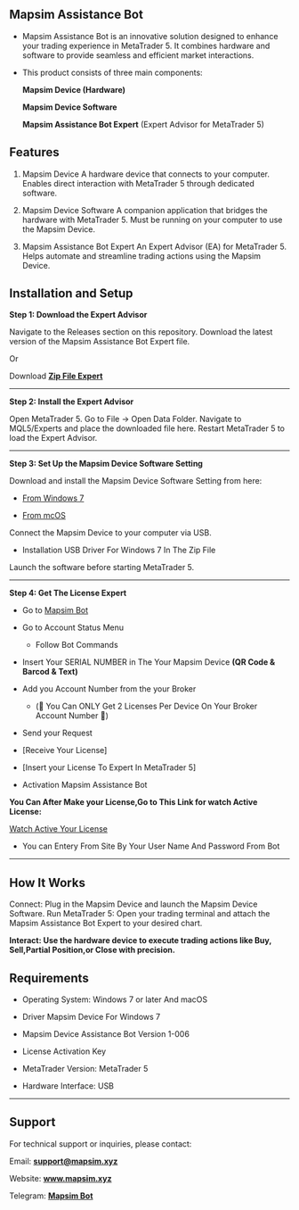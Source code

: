 ## Mapsim Assistance Bot

- Mapsim Assistance Bot is an innovative solution designed to enhance your trading experience in MetaTrader 5. It combines hardware and software to provide seamless and efficient market interactions.

-  This product consists of three main components:

    **Mapsim Device (Hardware)**

    **Mapsim Device Software**

    **Mapsim Assistance Bot Expert** (Expert Advisor for MetaTrader 5)


## Features

1. Mapsim Device
A hardware device that connects to your computer.
Enables direct interaction with MetaTrader 5 through dedicated software.

2. Mapsim Device Software
A companion application that bridges the hardware with MetaTrader 5.
Must be running on your computer to use the Mapsim Device.

3. Mapsim Assistance Bot Expert
An Expert Advisor (EA) for MetaTrader 5.
Helps automate and streamline trading actions using the Mapsim Device.


## Installation and Setup

**Step 1: Download the Expert Advisor**

Navigate to the Releases section on this repository.
Download the latest version of the Mapsim Assistance Bot Expert file.

Or

Download **[Zip File Expert](https://github.com/MAPSIM-co/Mapsim_Assistance_Bot/archive/refs/heads/main.zip)**

---

**Step 2: Install the Expert Advisor**

Open MetaTrader 5.
Go to File → Open Data Folder.
Navigate to MQL5/Experts and place the downloaded file here.
Restart MetaTrader 5 to load the Expert Advisor.

---

**Step 3: Set Up the Mapsim Device Software Setting**

Download and install the Mapsim Device Software Setting from here:

* [From Windows 7](https://github.com/MAPSIM-co/Mapsim_Device_Settings_And_Installation_For_Windows7)

* [From mcOS](https://github.com/MAPSIM-co/Mapsim_Device_Settings_And_Installation_For_MACOS)


Connect the Mapsim Device to your computer via USB.

* Installation USB Driver For Windows 7 In The Zip File


Launch the software before starting MetaTrader 5.

---

**Step 4: Get The License Expert**

- Go to [Mapsim Bot](https://telegram.me/Tarantula_trade_chBot?start=5580469558)

* Go to Account Status Menu 

  * Follow Bot Commands 

* Insert Your SERIAL NUMBER in The Your Mapsim Device **(QR Code & Barcod & Text)**

* Add you Account Number from the your Broker

     - (🚨 You Can ONLY Get 2 Licenses Per Device On Your Broker Account Number 🚨)

* Send your Request 

- [Receive Your License] 

- [Insert your License To Expert In MetaTrader 5]

* Activation Mapsim Assistance Bot 

**You Can After Make your License,Go to This Link for watch Active License:**

   [Watch Active Your License ](https://mapsim.xyz/login.php)

 - You can Entery From Site By Your User Name And Password From Bot

---

## How It Works

Connect: Plug in the Mapsim Device and launch the Mapsim Device Software.
Run MetaTrader 5: Open your trading terminal and attach the Mapsim Assistance Bot Expert to your desired chart.

**Interact: Use the hardware device to execute trading actions like Buy, Sell,Partial Position,or Close with precision.**


## Requirements

- Operating System: Windows 7 or later And macOS

- Driver Mapsim Device For Windows 7

- Mapsim Device Assistance Bot Version 1-006

- License Activation Key
  
- MetaTrader Version: MetaTrader 5
  
- Hardware Interface: USB

---

## Support

For technical support or inquiries, please contact:

Email: **support@mapsim.xyz**

Website: **www.mapsim.xyz**

Telegram: [**Mapsim Bot**](https://telegram.me/Tarantula_trade_chBot?start=5580469558)


